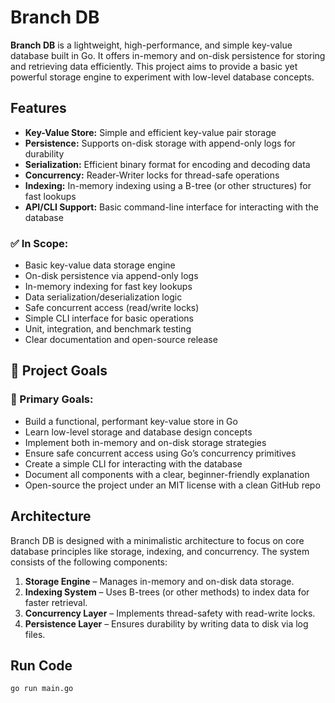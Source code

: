 # Branch DB

**Branch DB** is a lightweight, high-performance, and simple key-value database built in Go. It offers in-memory and on-disk persistence for storing and retrieving data efficiently. This project aims to provide a basic yet powerful storage engine to experiment with low-level database concepts.

## Features

- **Key-Value Store:** Simple and efficient key-value pair storage
- **Persistence:** Supports on-disk storage with append-only logs for durability
- **Serialization:** Efficient binary format for encoding and decoding data
- **Concurrency:** Reader-Writer locks for thread-safe operations
- **Indexing:** In-memory indexing using a B-tree (or other structures) for fast lookups
- **API/CLI Support:** Basic command-line interface for interacting with the database


### ✅ In Scope:
- Basic key-value data storage engine
- On-disk persistence via append-only logs
- In-memory indexing for fast key lookups
- Data serialization/deserialization logic
- Safe concurrent access (read/write locks)
- Simple CLI interface for basic operations
- Unit, integration, and benchmark testing
- Clear documentation and open-source release


## 🎯 Project Goals  
### 🎯 Primary Goals:
- Build a functional, performant key-value store in Go
- Learn low-level storage and database design concepts
- Implement both in-memory and on-disk storage strategies
- Ensure safe concurrent access using Go’s concurrency primitives
- Create a simple CLI for interacting with the database
- Document all components with a clear, beginner-friendly explanation
- Open-source the project under an MIT license with a clean GitHub repo

## Architecture

Branch DB is designed with a minimalistic architecture to focus on core database principles like storage, indexing, and concurrency. The system consists of the following components:

1. **Storage Engine** – Manages in-memory and on-disk data storage.
2. **Indexing System** – Uses B-trees (or other methods) to index data for faster retrieval.
3. **Concurrency Layer** – Implements thread-safety with read-write locks.
4. **Persistence Layer** – Ensures durability by writing data to disk via log files.


## Run Code
```
go run main.go
```